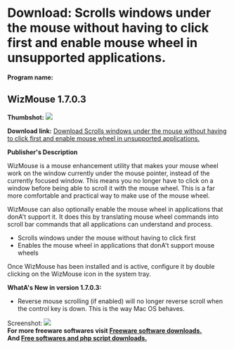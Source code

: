 # Download: Scrolls windows under the mouse without having to click first and enable mouse wheel in unsupported applications.

**Program name:**

## WizMouse 1.7.0.3

  
**Thumbshot:** ![](http://www.freewarefiles.com/screenshot/wizmouse1_md.jpg)   
  
**Download link:** [Download Scrolls windows under the mouse without having to click first and enable mouse wheel in unsupported applications.](http://freesoftwares.boysofts.com/WizMouse_program_47481.html)  
  


**Publisher's Description**  
  


WizMouse is a mouse enhancement utility that makes your mouse wheel work on the window currently under the mouse pointer, instead of the currently focused window. This means you no longer have to click on a window before being able to scroll it with the mouse wheel. This is a far more comfortable and practical way to make use of the mouse wheel. 

WizMouse can also optionally enable the mouse wheel in applications that donA't support it. It does this by translating mouse wheel commands into scroll bar commands that all applications can understand and process.

  * Scrolls windows under the mouse without having to click first 
  * Enables the mouse wheel in applications that donA't support mouse wheels 

Once WizMouse has been installed and is active, configure it by double clicking on the WizMouse icon in the system tray.

**WhatA's New in version 1.7.0.3:**

  * Reverse mouse scrolling (if enabled) will no longer reverse scroll when the control key is down. This is the way Mac OS behaves. 

  
  
Screenshot: ![](http://www.freewarefiles.com/screenshot/wizmouse1.jpg)   
**For more freeware softwares visit [Freeware software downloads.](http://freesoftwares.boysofts.com/)**   
**And [Free softwares and php script downloads.](http://www.boysofts.com/)**
